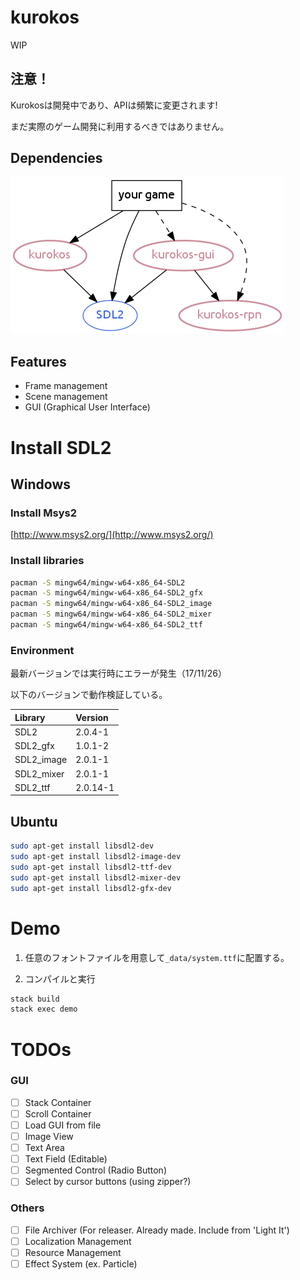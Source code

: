 # kurokos

WIP

## 注意！
Kurokosは開発中であり、APIは頻繁に変更されます!

まだ実際のゲーム開発に利用するべきではありません。

## Dependencies

![Dependencies](./doc/depend.png)

## Features
- Frame management
- Scene management
- GUI (Graphical User Interface)

# Install SDL2

## Windows

### Install Msys2
[http://www.msys2.org/](http://www.msys2.org/)

### Install libraries
```sh
pacman -S mingw64/mingw-w64-x86_64-SDL2
pacman -S mingw64/mingw-w64-x86_64-SDL2_gfx
pacman -S mingw64/mingw-w64-x86_64-SDL2_image
pacman -S mingw64/mingw-w64-x86_64-SDL2_mixer
pacman -S mingw64/mingw-w64-x86_64-SDL2_ttf
```

### Environment

最新バージョンでは実行時にエラーが発生（17/11/26）

以下のバージョンで動作検証している。

| Library    | Version  |
|:-----------|:---------|
| SDL2       | 2.0.4-1  |
| SDL2_gfx   | 1.0.1-2  |
| SDL2_image | 2.0.1-1  |
| SDL2_mixer | 2.0.1-1  |
| SDL2_ttf   | 2.0.14-1 |

## Ubuntu

```sh
sudo apt-get install libsdl2-dev
sudo apt-get install libsdl2-image-dev
sudo apt-get install libsdl2-ttf-dev
sudo apt-get install libsdl2-mixer-dev
sudo apt-get install libsdl2-gfx-dev
```

# Demo

1. 任意のフォントファイルを用意して`_data/system.ttf`に配置する。

2. コンパイルと実行

```sh
stack build
stack exec demo
```

# TODOs

### GUI
- [ ] Stack Container
- [ ] Scroll Container
- [ ] Load GUI from file
- [ ] Image View
- [ ] Text Area
- [ ] Text Field (Editable)
- [ ] Segmented Control (Radio Button)
- [ ] Select by cursor buttons (using zipper?)

### Others
- [ ] File Archiver (For releaser. Already made. Include from 'Light It')
- [ ] Localization Management
- [ ] Resource Management
- [ ] Effect System (ex. Particle)
